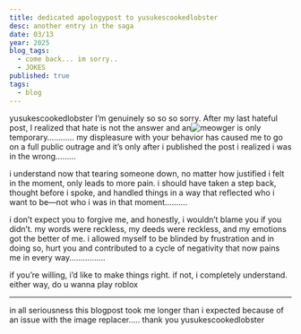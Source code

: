 ```yaml
---
title: dedicated apologypost to yusukescookedlobster
desc: another entry in the saga
date: 03/13
year: 2025
blog_tags:
  - come back... im sorry..
  - JOKES
published: true
tags:
  - blog
---
```

yusukescookedlobster I’m genuinely so so so sorry. After my last hateful post, I realized that hate is not the answer and an![meow](.media/hatepilled/file-20250313185433725.png)ger is only temporary………… my displeasure with your behavior has caused me to go on a full public outrage and it’s only after i published the post i realized i was in the wrong………

i understand now that tearing someone down, no matter how justified i felt in the moment, only leads to more pain. i should have taken a step back, thought before i spoke, and handled things in a way that reflected who i want to be—not who i was in that moment……….

i don’t expect you to forgive me, and honestly, i wouldn’t blame you if you didn’t. my words were reckless, my deeds were reckless, and my emotions got the better of me. i allowed myself to be blinded by frustration and in doing so, hurt you and contributed to a cycle of negativity that now pains me in every way…………….

if you’re willing, i’d like to make things right. if not, i completely understand. either way, do u wanna play roblox 

---

in all seriousness this blogpost took me longer than i expected because of an issue with the image replacer….. thank you yusukescookedlobster